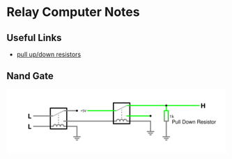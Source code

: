 # Relay Computer Notes

## Useful Links

- [pull up/down resistors](https://en.wikipedia.org/wiki/Pull-up_resistor)

## Nand Gate

![Nand gate circuit](./img/nand.svg)
